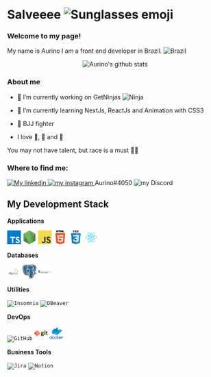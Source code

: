 # Salveeee <img width="30" src="https://emojis.slackmojis.com/emojis/images/1536351075/4594/blob-wave.gif?1536351075" alt="Sunglasses emoji" />
### Welcome to my page!
<p>
  My name is Aurino I am a front end developer in Brazil.
  <img width="16" src="https://www.flaticon.com/svg/static/icons/svg/197/197386.svg" alt="Brazil" />
</p>

<p align="center">
  <img src="https://github-readme-stats.vercel.app/api?username=AurinoJunior&show_icons=true&theme=dracula" alt="Aurino's github stats" />
</p>

### About me

- 🔭 I’m currently working on GetNinjas <img width="16px" src="https://emojis.slackmojis.com/emojis/images/1471045863/884/ninja.gif?1471045863" alt="Ninja"/>

- 🌱 I’m currently learning NextJs, ReactJs and Animation with CSS3

- 🥋 BJJ fighter 

- I love 🍕, 🍔 and 🍟

You may not have talent, but race is a must 🚀🚀
### Where to find me:

<a href="https://www.linkedin.com/in/aurino-junior-7718a4158/">
  <img alt="My linkedin" width="28" src="https://www.flaticon.com/svg/static/icons/svg/1383/1383262.svg" />
</a>

<a href="https://www.instagram.com/aurigod_7/">
  <img alt="my instagram" width="28" src="https://www.flaticon.com/svg/static/icons/svg/1384/1384063.svg"/>
</a>

<span>
  <span>Aurino#4050</span>
  <img alt="my Discord" width="28" src="https://www.flaticon.com/br/premium-icon/icons/svg/2504/2504896.svg">
</span>

## My Development Stack

**Applications**

<code><img height="32" src="https://raw.githubusercontent.com/github/explore/80688e429a7d4ef2fca1e82350fe8e3517d3494d/topics/typescript/typescript.png" alt="Typescript"/></code>
<code><img height="32" src="https://raw.githubusercontent.com/github/explore/80688e429a7d4ef2fca1e82350fe8e3517d3494d/topics/nodejs/nodejs.png" alt="Nodejs"/></code>
<code><img height="32" src="https://raw.githubusercontent.com/github/explore/80688e429a7d4ef2fca1e82350fe8e3517d3494d/topics/javascript/javascript.png" alt="Javascript"/></code>
<code><img height="32" src="https://raw.githubusercontent.com/github/explore/80688e429a7d4ef2fca1e82350fe8e3517d3494d/topics/html/html.png" alt="HTML5"/></code>
<code><img height="32" src="https://raw.githubusercontent.com/github/explore/80688e429a7d4ef2fca1e82350fe8e3517d3494d/topics/css/css.png" alt="CSS"/></code>
<code><img height="32" src="https://raw.githubusercontent.com/github/explore/80688e429a7d4ef2fca1e82350fe8e3517d3494d/topics/react/react.png" alt="React"/></code>

**Databases**

<code><img height="32" src="https://raw.githubusercontent.com/github/explore/80688e429a7d4ef2fca1e82350fe8e3517d3494d/topics/mysql/mysql.png" alt="MySQL"/></code>
<code><img height="32" src="https://raw.githubusercontent.com/github/explore/80688e429a7d4ef2fca1e82350fe8e3517d3494d/topics/postgresql/postgresql.png" alt="PostegreSQL"/></code>
<code><img height="32" src="https://raw.githubusercontent.com/github/explore/80688e429a7d4ef2fca1e82350fe8e3517d3494d/topics/mongodb/mongodb.png" alt="MongoDB"/></code>

**Utilities**

<code><img height="32" src="https://dashboard.snapcraft.io/site_media/appmedia/2018/04/twitter-card-icon.png" alt="Insomnia"/></code>
<code><img height="32" src="https://download.logo.wine/logo/DBeaver/DBeaver-Logo.wine.png" alt="DBeaver"/></code>

**DevOps**

<code><img height="32" src="https://cdn3.iconfinder.com/data/icons/inficons/512/github.png" alt="GitHub"/></code>
<code><img height="32" src="https://raw.githubusercontent.com/github/explore/80688e429a7d4ef2fca1e82350fe8e3517d3494d/topics/git/git.png" alt="Git"/></code>
<code><img height="32" src="https://raw.githubusercontent.com/github/explore/80688e429a7d4ef2fca1e82350fe8e3517d3494d/topics/docker/docker.png" alt="Docker"/></code>

**Business Tools**

<code><img height="32" src="https://cdn.worldvectorlogo.com/logos/jira-1.svg" alt="Jira"/></code>
<code><img height="32" src="https://cdn.iconscout.com/icon/free/png-512/notion-1693557-1442598.png" alt="Notion"/></code>
